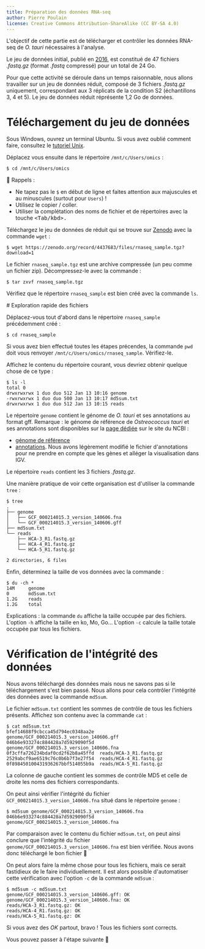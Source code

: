 ```yaml
---
title: Préparation des données RNA-seq
author: Pierre Poulain
license: Creative Commons Attribution-ShareAlike (CC BY-SA 4.0)
---
```


L'objectif de cette partie est de télécharger et contrôler les données RNA-seq de *O. tauri* nécessaires à l'analyse.

Le jeu de données initial, publié en [2016](https://bmcgenomics.biomedcentral.com/articles/10.1186/s12864-016-2666-6), est constitué de 47 fichiers *.fastq.gz* (format *.fastq* compressé) pour un total de 24 Go.

Pour que cette activité se déroule dans un temps raisonnable, nous allons travailler sur un jeu de données réduit, composé de 3 fichiers *.fastq.gz* uniquement, correspondant aux 3 réplicats de la condition S2 (échantillons 3, 4 et 5). Le jeu de données réduit réprésente 1,2 Go de données.

# Téléchargement du jeu de données

Sous Windows, ouvrez un terminal Ubuntu. Si vous avez oublié comment faire, consultez le [tutoriel Unix](https://omics-school.github.io/unix-tutorial/tutoriel/README).

Déplacez vous ensuite dans le répertoire `/mnt/c/Users/omics` :

```
$ cd /mnt/c/Users/omics
```

🔔 Rappels : 

- Ne tapez pas le `$` en début de ligne et faites attention aux majuscules et au minuscules (surtout pour `Users`) !
- Utilisez le copier / coller.
- Utiliser la complétation des noms de fichier et de répertoires avec la touche <kbd><Tab/kbd>.

Téléchargez le jeu de données de réduit qui se trouve sur [Zenodo](https://zenodo.org/record/4437683) avec la commande `wget` :

```
$ wget https://zenodo.org/record/4437683/files/rnaseq_sample.tgz?download=1
```

Le fichier `rnaseq_sample.tgz` est une archive compressée (un peu comme un fichier zip). Décompressez-le avec la commande :
```
$ tar zxvf rnaseq_sample.tgz
```

Vérifiez que le répertoire `rnaseq_sample` est bien créé avec la commande `ls`.

# Exploration rapide des fichiers

Déplacez-vous tout d'abord dans le répertoire `rnaseq_sample` précédemment créé :
```
$ cd rnaseq_sample
```

Si vous avez bien effectué toutes les étapes précendes, la commande `pwd` doit vous renvoyer `/mnt/c/Users/omics/rnaseq_sample`. Vérifiez-le.

Affichez le contenu du répertoire courant, vous devriez obtenir quelque chose de ce type :

```
$ ls -l
total 0
drwxrwxrwx 1 duo duo 512 Jan 13 10:16 genome
-rwxrwxrwx 1 duo duo 500 Jan 13 10:17 md5sum.txt
drwxrwxrwx 1 duo duo 512 Jan 13 10:15 reads
```

Le répertoire `genome` contient le génome de *O. tauri* et ses annotations au format gff. Remarque : le génome de référence de *Ostreococcus tauri* et ses annotations sont disponibles sur la [page dédiée](https://www.ncbi.nlm.nih.gov/genome/373?genome_assembly_id=352933) sur le site du NCBI :
- [génome de référence](ftp://ftp.ncbi.nlm.nih.gov/genomes/all/GCF/000/214/015/GCF_000214015.3_version_140606/GCF_000214015.3_version_140606_genomic.fna.gz)
- [annotations](ftp://ftp.ncbi.nlm.nih.gov/genomes/all/GCF/000/214/015/GCF_000214015.3_version_140606/GCF_000214015.3_version_140606_genomic.gff.gz). Nous avons légèrement modifié le fichier d'annotations pour ne prendre en compte que les gènes et alléger la visualisation dans IGV.

Le répertoire `reads` contient les 3 fichiers *.fastq.gz*.

Une manière pratique de voir cette organisation est d'utiliser la commande `tree` :

```
$ tree
.
├── genome
│   ├── GCF_000214015.3_version_140606.fna
│   └── GCF_000214015.3_version_140606.gff
├── md5sum.txt
└── reads
    ├── HCA-3_R1.fastq.gz
    ├── HCA-4_R1.fastq.gz
    └── HCA-5_R1.fastq.gz

2 directories, 6 files
```

Enfin, déterminez la taille de vos données avec la commande :
```
$ du -ch *
14M     genome
0       md5sum.txt
1.2G    reads
1.2G    total
```

Explications : la commande `du` affiche la taille occupée par des fichiers. L'option `-h` affiche la taille en ko, Mo, Go... L'option `-c` calcule la taille totale occupée par tous les fichiers.


# Vérification de l'intégrité des données

Nous avons téléchargé des données mais nous ne savons pas si le téléchargement s'est bien passé. Nous allons pour cela contrôler l'intégrité des données avec la commande `md5sum`.

Le fichier `md5sum.txt` contient les sommes de contrôle de tous les fichiers présents. Affichez son contenu avec la commande `cat` :

```
$ cat md5sum.txt
bfef14688f9cbcca45d794ec0348aa2e  genome/GCF_000214015.3_version_140606.gff
046b6e933274c884428a7d5929090f5d  genome/GCF_000214015.3_version_140606.fna
0f3cffa726234bdaf0cd2f62b8a45ffd  reads/HCA-3_R1.fastq.gz
2529abcf9ae6519c76c0b6b7f3e27f54  reads/HCA-4_R1.fastq.gz
0f898450100431936267bbf514055b9a  reads/HCA-5_R1.fastq.gz
```

La colonne de gauche contient les sommes de contrôle MD5 et celle de droite les noms des fichiers correspondants.

On peut ainsi vérifier l'intégrité du fichier `GCF_000214015.3_version_140606.fna` situé dans le répertoire `genome` :
```
$ md5sum genome/GCF_000214015.3_version_140606.fna
046b6e933274c884428a7d5929090f5d  genome/GCF_000214015.3_version_140606.fna
```

Par comparaison avec le contenu du fichier `md5sum.txt`, on peut ainsi conclure que l'intégrité du fichier `genome/GCF_000214015.3_version_140606.fna` est bien vérifiée. Nous avons donc téléchargé le bon fichier :tada:

On peut alors faire la même chose pour tous les fichiers, mais ce serait fastidieux de le faire individuellement. Il est alors possible d'automatiser cette vérification avec l'option `-c` de la commande `md5sum` :
```
$ md5sum -c md5sum.txt
genome/GCF_000214015.3_version_140606.gff: OK
genome/GCF_000214015.3_version_140606.fna: OK
reads/HCA-3_R1.fastq.gz: OK
reads/HCA-4_R1.fastq.gz: OK
reads/HCA-5_R1.fastq.gz: OK
```

Si vous avez des *OK* partout, bravo ! Tous les fichiers sont corrects.

Vous pouvez passer à l'étape suivante 🚀
